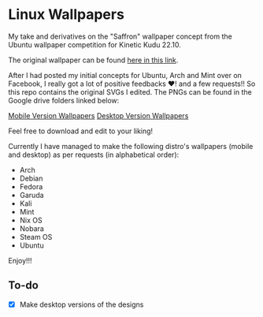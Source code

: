 # Linux Wallpapers
My take and derivatives on the "Saffron" wallpaper concept from the Ubuntu wallpaper competition for Kinetic Kudu 22.10.

The original wallpaper can be found [here in this link](https://discourse.ubuntu.com/t/kinetic-kudu-22-10-wallpaper-competition/30319/3).

After I had posted my initial concepts for Ubuntu, Arch and Mint over on Facebook, I really got a lot of positive feedbacks ♥️! and a few requests!!
So this repo contains the original SVGs I edited. The PNGs can be found in the Google drive folders linked below:

[Mobile Version Wallpapers](https://drive.google.com/drive/folders/1angbVPGPDCeuxVJhAKnJ8RcZcXiqTDaq?usp=sharing)
[Desktop Version Wallpapers](https://drive.google.com/drive/folders/1B40uvx7Dzvz9_INbg9II8t1KkesvTjuy?usp=sharing)

Feel free to download and edit to your liking!

Currently I have managed to make the following distro's wallpapers (mobile and desktop) as per requests (in alphabetical order):
- Arch
- Debian
- Fedora
- Garuda
- Kali
- Mint
- Nix OS
- Nobara
- Steam OS
- Ubuntu

Enjoy!!!

## To-do
- [X] Make desktop versions of the designs
